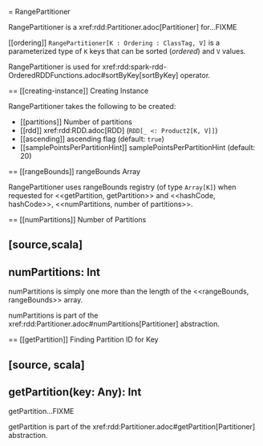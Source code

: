 = RangePartitioner

RangePartitioner is a xref:rdd:Partitioner.adoc[Partitioner] for...FIXME

[[ordering]]
`RangePartitioner[K : Ordering : ClassTag, V]` is a parameterized type of `K` keys that can be sorted (_ordered_) and `V` values.

RangePartitioner is used for xref:rdd:spark-rdd-OrderedRDDFunctions.adoc#sortByKey[sortByKey] operator.

== [[creating-instance]] Creating Instance

RangePartitioner takes the following to be created:

* [[partitions]] Number of partitions
* [[rdd]] xref:rdd:RDD.adoc[RDD] (`RDD[_ <: Product2[K, V]]`)
* [[ascending]] ascending flag (default: `true`)
* [[samplePointsPerPartitionHint]] samplePointsPerPartitionHint (default: 20)

== [[rangeBounds]] rangeBounds Array

RangePartitioner uses rangeBounds registry (of type `Array[K]`) when requested for <<getPartition, getPartition>> and <<hashCode, hashCode>>, <<numPartitions, number of partitions>>.

== [[numPartitions]] Number of Partitions

[source,scala]
----
numPartitions: Int
----

numPartitions is simply one more than the length of the <<rangeBounds, rangeBounds>> array.

numPartitions is part of the xref:rdd:Partitioner.adoc#numPartitions[Partitioner] abstraction.

== [[getPartition]] Finding Partition ID for Key

[source, scala]
----
getPartition(key: Any): Int
----

getPartition...FIXME

getPartition is part of the xref:rdd:Partitioner.adoc#getPartition[Partitioner] abstraction.
